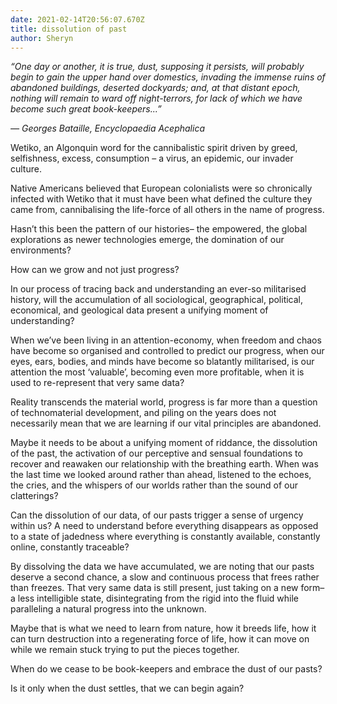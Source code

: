 ```yaml
---
date: 2021-02-14T20:56:07.670Z
title: dissolution of past
author: Sheryn
---
```

<!--StartFragment-->



*“One day or another, it is true, dust, supposing it persists, will probably begin to gain the upper hand over domestics, invading the immense ruins of abandoned buildings, deserted dockyards; and, at that distant epoch, nothing will remain to ward off night-terrors, for lack of which we have become such great book-keepers...”*

*― Georges Bataille, Encyclopaedia Acephalica*



Wetiko, an Algonquin word for the cannibalistic spirit driven by greed, selfishness, excess, consumption – a virus, an epidemic, our invader culture.



Native Americans believed that European colonialists were so chronically infected with Wetiko that it must have been what defined the culture they came from, cannibalising the life-force of all others in the name of progress.



Hasn’t this been the pattern of our histories– the empowered, the global explorations as newer technologies emerge, the domination of our environments?



How can we grow and not just progress?



In our process of tracing back and understanding an ever-so militarised history, will the accumulation of all sociological, geographical, political, economical, and geological data present a unifying moment of understanding?



When we’ve been living in an attention-economy, when freedom and chaos have become so organised and controlled to predict our progress, when our eyes, ears, bodies, and minds have become so blatantly militarised, is our attention the most ‘valuable’, becoming even more profitable, when it is used to re-represent that very same data?



Reality transcends the material world, progress is far more than a question of technomaterial development, and piling on the years does not necessarily mean that we are learning if our vital principles are abandoned.



Maybe it needs to be about a unifying moment of riddance, the dissolution of the past, the activation of our perceptive and sensual foundations to recover and reawaken our relationship with the breathing earth. When was the last time we looked around rather than ahead, listened to the echoes, the cries, and the whispers of our worlds rather than the sound of our clatterings?



Can the dissolution of our data, of our pasts trigger a sense of urgency within us? A need to understand before everything disappears as opposed to a state of jadedness where everything is constantly available, constantly online, constantly traceable?



By dissolving the data we have accumulated, we are noting that our pasts deserve a second chance, a slow and continuous process that frees rather than freezes. That very same data is still present, just taking on a new form– a less intelligible state, disintegrating from the rigid into the fluid while paralleling a natural progress into the unknown.



Maybe that is what we need to learn from nature, how it breeds life, how it can turn destruction into a regenerating force of life, how it can move on while we remain stuck trying to put the pieces together.

When do we cease to be book-keepers and embrace the dust of our pasts?



Is it only when the dust settles, that we can begin again?



<!--EndFragment-->